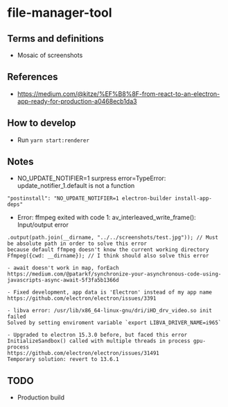 # file-manager-tool

## Terms and definitions

- Mosaic of screenshots

## References

- https://medium.com/@kitze/%EF%B8%8F-from-react-to-an-electron-app-ready-for-production-a0468ecb1da3

## How to develop

- Run `yarn start:renderer`

## Notes

- NO_UPDATE_NOTIFIER=1 surpress error=TypeError: update_notifier_1.default is not a function

```
"postinstall": "NO_UPDATE_NOTIFIER=1 electron-builder install-app-deps"
```

- Error: ffmpeg exited with code 1: av_interleaved_write_frame(): Input/output error

```
.output(path.join(__dirname, "../../screenshots/test.jpg")); // Must be absolute path in order to solve this error
because default ffmpeg doesn't know the current working directory
Ffmpeg({cwd: __dirname}); // I think should also solve this error

- await doesn't work in map, forEach
https://medium.com/@patarkf/synchronize-your-asynchronous-code-using-javascripts-async-await-5f3fa5b1366d

- Fixed development, app data is 'Electron' instead of my app name
https://github.com/electron/electron/issues/3391

- libva error: /usr/lib/x86_64-linux-gnu/dri/iHD_drv_video.so init failed
Solved by setting enviroment variable `export LIBVA_DRIVER_NAME=i965`

- Upgraded to electron 15.3.0 before, but faced this error
InitializeSandbox() called with multiple threads in process gpu-process
https://github.com/electron/electron/issues/31491
Temporary solution: revert to 13.6.1
```

## TODO

- Production build
